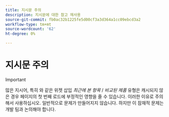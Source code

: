 ```yaml
---
title: 지시문 주의
description: 지시문에 대한 참고 재사용
source-git-commit: fb0ac32b1225fe5d00cf3a3d364a1cc09ebcd3a2
workflow-type: tm+mt
source-wordcount: '62'
ht-degree: 0%

---
```


# 지시문 주의

>[!IMPORTANT]
>
>많은 지시어, 특히 와 같은 위젯 삽입 _최근에 본 항목_ / _비교된 제품_ 유형은 캐시되지 않은 경우 페이지의 첫 번째 로드에 부정적인 영향을 줄 수 있습니다. 이러한 이유로 주의해서 사용하십시오. 일반적으로 문제가 만들어지지 않습니다. 하지만 이 잠재적 문제는 개발 팀과 논의해야 합니다.
